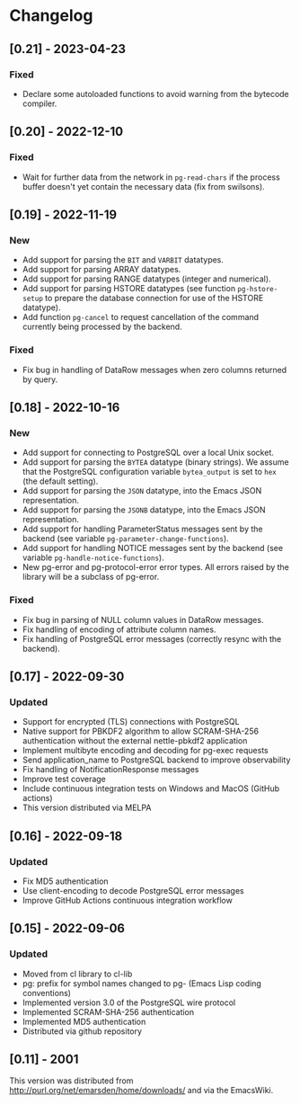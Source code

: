 # Changelog

## [0.21] - 2023-04-23
### Fixed
- Declare some autoloaded functions to avoid warning from the bytecode compiler.


## [0.20] - 2022-12-10
### Fixed
- Wait for further data from the network in `pg-read-chars` if the process buffer doesn't yet
  contain the necessary data (fix from swilsons).


## [0.19] - 2022-11-19
### New
- Add support for parsing the `BIT` and `VARBIT` datatypes.
- Add support for parsing ARRAY datatypes.
- Add support for parsing RANGE datatypes (integer and numerical).
- Add support for parsing HSTORE datatypes (see function `pg-hstore-setup` to prepare the database
  connection for use of the HSTORE datatype).
- Add function `pg-cancel` to request cancellation of the command currently being processed
  by the backend.

### Fixed
- Fix bug in handling of DataRow messages when zero columns returned by query.


## [0.18] - 2022-10-16
### New
- Add support for connecting to PostgreSQL over a local Unix socket.
- Add support for parsing the `BYTEA` datatype (binary strings). We assume that the PostgreSQL
  configuration variable `bytea_output` is set to `hex` (the default setting).
- Add support for parsing the `JSON` datatype, into the Emacs JSON representation.
- Add support for parsing the `JSONB` datatype, into the Emacs JSON representation.
- Add support for handling ParameterStatus messages sent by the backend (see variable
  `pg-parameter-change-functions`).
- Add support for handling NOTICE messages sent by the backend (see variable
  `pg-handle-notice-functions`).
- New pg-error and pg-protocol-error error types. All errors raised by the library will be a
  subclass of pg-error.

### Fixed
- Fix bug in parsing of NULL column values in DataRow messages.
- Fix handling of encoding of attribute column names.
- Fix handling of PostgreSQL error messages (correctly resync with the backend).


## [0.17] - 2022-09-30
### Updated
- Support for encrypted (TLS) connections with PostgreSQL
- Native support for PBKDF2 algorithm to allow SCRAM-SHA-256 authentication without the external
  nettle-pbkdf2 application
- Implement multibyte encoding and decoding for pg-exec requests
- Send application_name to PostgreSQL backend to improve observability
- Fix handling of NotificationResponse messages 
- Improve test coverage
- Include continuous integration tests on Windows and MacOS (GitHub actions)
- This version distributed via MELPA


## [0.16] - 2022-09-18
### Updated
- Fix MD5 authentication
- Use client-encoding to decode PostgreSQL error messages
- Improve GitHub Actions continuous integration workflow


## [0.15] - 2022-09-06
### Updated
- Moved from cl library to cl-lib
- pg: prefix for symbol names changed to pg- (Emacs Lisp coding conventions)
- Implemented version 3.0 of the PostgreSQL wire protocol
- Implemented SCRAM-SHA-256 authentication
- Implemented MD5 authentication
- Distributed via github repository



## [0.11] - 2001

This version was distributed from http://purl.org/net/emarsden/home/downloads/
and via the EmacsWiki. 
